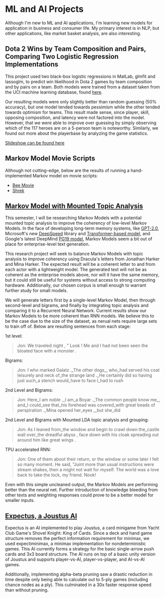 # ML and AI Projects

Although I'm new to ML and AI applications, I'm learning new models for application in business and consumer life. My primary interest is in NLP, but other applications, like market basket analysis, are also interesting.

## Dota 2 Wins by Team Composition and Pairs, Comparing Two Logistic Regression Implementations

This project used two black-box logistic regressions in MatLab, glmfit and lassoglm, to predict win likelihood in Dota 2 games by team composition and by pairs on a team. Both models were trained from a dataset taken from the UCI machine learning database, found [here](https://archive.ics.uci.edu/ml/datasets/Dota2+Games+Results). 

Our resulting models were only slightly better than random guessing (50% accuracy), but one model tended towards pessimism while the other tended towards optimism for teams. This result made sense, since player, skill, opposing composition, and latency were not factored into the model. However, that we were able to improve over guessing by simply observing which of the 117 heroes are on a 5-person team is noteworthy. Similarly, we found out more about the playerbase by analyzing the game statistics.

[Slideshow can be found here](https://docs.google.com/presentation/d/1CNnkYb4wQc5Dp6Y48MPp7x1WoInAb9u2sAGKoHoKkxw/edit?usp=sharing)

## Markov Model Movie Scripts

Although not cutting-edge, below are the results of running a hand-implemented Markov model on movie scripts:
* [Bee Movie](markov/beeMovie.md)
* [Shrek](markov/shrek.md)

## [Markov Model with Mounted Topic Analysis](https://gist.github.com/homealone944/7c886a3a8d29ca42d4a98a70cabae917)

This semester, I will be researching Markov Models with a potential mounted topic analysis to improve the coherency of low-level Markov Models. In the face of developing long-term memory systems, like [GPT-2.0](https://github.com/openai/gpt-2), Microsoft's new [DeepSpeed](https://github.com/microsoft/DeepSpeed) library and [Transformer-based model](https://venturebeat.com/2020/02/10/microsoft-trains-worlds-largest-transformer-language-model/), and Google's latest DeepMind [PG19 model](https://github.com/deepmind/pg19), Markov Models seem a bit out of place for enterprise-level text generation. 

This research project will seek to balance Markov Models with topic analysis to improve coherency using Dracula's letters from Jonathan Harker and Mina Harker. The expected result will be a coherent letter to and from each actor with a lightweight model. The generated text will not be as coherent as the enterprise models above, nor will it have the same memory, but it could still be useful for systems without access to strong computing hardware. Additionally, our chosen corpus is small enough to warrant further study for small models.

We will generate letters first by a single-level Markov Model, then through second-level and bigrams, and finally by integrating topic analysis and comparing it to a Recurrent Neural Network. Current results show our Markov Models to be more coherent than RNN models. We believe this to be the case due to the size of the dataset, as nerual nets require large sets to train off of. Below are resulting sentences from each stage:

1st level:
> Jon:  We traveled night , " Look ! Me and I had not been seen the bloated face with a monster . 

Bigrams:
> Jon: I who marked Galatz .\_The other dogs_, who_had served his coat leisurely and neck of_the strange land .\_He certainly did so having just such_a stench would_have to face I_had to rush 

2nd Level and Bigrams: 
> Jon: Here_I am noble .\_I am_a Boyar .\_The common people know me_, and_I could_see that_his forehead was covered_with great beads of perspiration .\_Mina opened her_eyes ,\_but she\_did

2nd Level and Bigrams with Mounted LDA topic analysis and grouping:
> Jon: As I leaned from_the window and begin to crawl down the_castle wall over_the dreadful abyss , face down with his cloak spreading out around him like great wings .

TPU accelerated RNN:
> Jon: One of them aboot their return, or the window or some later I felt so many moment. He said, "Juint more than usual instructions were stream shakes, then a might not wait for myself. The world was a love back to take the lock, my friend. Nook!

Even with this simple uncleaned output, the Markov Models are performing better than the neural net. Further introduction of knowledge bleeding from other texts and weighting responses could prove to be a better model for smaller inputs.


## [Expectus, a Joustus AI](https://github.com/HugheZ/Expectus)
Expectus is an AI implemented to play Joustus, a card minigame from Yacht Club Game's Shovel Knight: King of Cards. Since a deck and hand game structure removes the perfect information requirement for minimax, we used expectiminimax, a minimax implementation for nondeterministic games. This AI currently forms a strategy for the basic single-arrow push cards and 3x3 board structure. The AI runs on top of a basic unity version of Joustus and supports player-vs-AI, player-vs-player, and AI-vs-AI games.

Additionally, implementing alpha-beta pruning saw a drastic reduction in time despite only being able to calculate out to 5-ply games (including chance nodes as a ply). This culminated in a 30x faster response speed than without pruning. 
